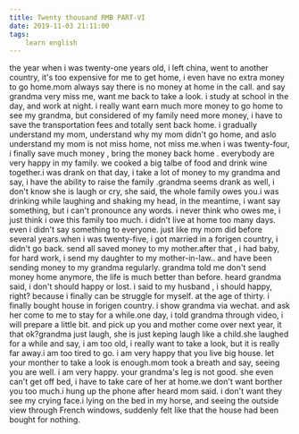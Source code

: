 ```yaml
---
title: Twenty thousand RMB PART-VI
date: 2019-11-03 21:11:00
tags:
    learn english
---
```

the year when i was twenty-one years old, i left china, went to another country, it's too expensive for me to get home, i even have no extra money to go home.mom always say there is no money at home in the call. and say grandma very miss me, want me back to take a look. i study at school in the day, and work at night. i really want earn much more money to go home to see my grandma, but considered of my family need more money, i have to save the  transportation fees and totally sent back home. i gradually understand my mom, understand why my mom didn't go home, and aslo understand my mom is not miss home, not miss me.when i was twenty-four,  i finally save much money , bring the money back home . everybody are very happy in my family. we cooked a big talbe of food and drink wine together.i was drank on that day, i take a lot of money to my grandma and say, i have the ability to raise the family .grandma seems drank as well, i don't know she is laugh or cry, she said, the whole family owes you.i was drinking while laughing and shaking my head, in the meantime, i want say something, but i can't pronounce any words. i never think who owes me, i just think i owe this family too much. i didn't  live at home too many days. even i didn't say something to everyone. just like my mom did before several years.when i was twenty-five, i  got married in a forigen country, i didn't go back. send all saved money to my mother.after that , i had baby, for hard work, i send my daughter to my mother-in-law.. and have been sending money to my grandma regularly. grandma told me don't send money home anymore, the life is much better than before. heard grandma said, i don't should happy or lost. i said to my husband , i should happy, right? because i finally can be struggle for myself.  at the age of thirty. i finally bought house in forigen country. i show grandma via wechat. and ask her come to me to stay for a while.one day, i told grandma through video, i will prepare a little bit. and pick up you and mother come over next year, it that ok?grandma just laugh, she is just keping laugh like a child.she laughed for a while and say, i am too old, i really want to take a look, but it is really far away.i am too tired to go. i am very happy that you live big house. let your monther to take a look is enough.mom took a breath and say, seeing you are well. i am very happy. your grandma's leg is not good. she even can't get off bed, i have to take care of her at home.we don't want borther you too much.i hung up the phone after heard mom said. i don't want they see my crying face.i lying on the bed in my horse, and seeing the outside view through French windows, suddenly felt like that the house had been bought for nothing.